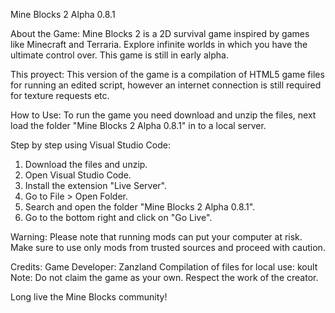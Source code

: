 Mine Blocks 2 Alpha 0.8.1

About the Game:
Mine Blocks 2 is a 2D survival game inspired by games like Minecraft and Terraria. Explore infinite worlds in which you have the ultimate control over. This game is still in early alpha.

This proyect:
This version of the game is a compilation of HTML5 game files for running an edited script, however an internet connection is still required for texture requests etc.

How to Use:
To run the game you need download and unzip the files, next load the folder "Mine Blocks 2 Alpha 0.8.1" in to a local server.

Step by step using Visual Studio Code:
1. Download the files and unzip.
2. Open Visual Studio Code.
3. Install the extension "Live Server".
3. Go to File > Open Folder.
4. Search and open the folder "Mine Blocks 2 Alpha 0.8.1".
5. Go to the bottom right and click on "Go Live".

Warning:
Please note that running mods can put your computer at risk. Make sure to use only mods from trusted sources and proceed with caution.

Credits:
Game Developer: Zanzland
Compilation of files for local use: koult
Note: Do not claim the game as your own. Respect the work of the creator.

Long live the Mine Blocks community!
